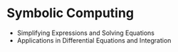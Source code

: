 # Symbolic Computing

- Simplifying Expressions and Solving Equations
- Applications in Differential Equations and Integration